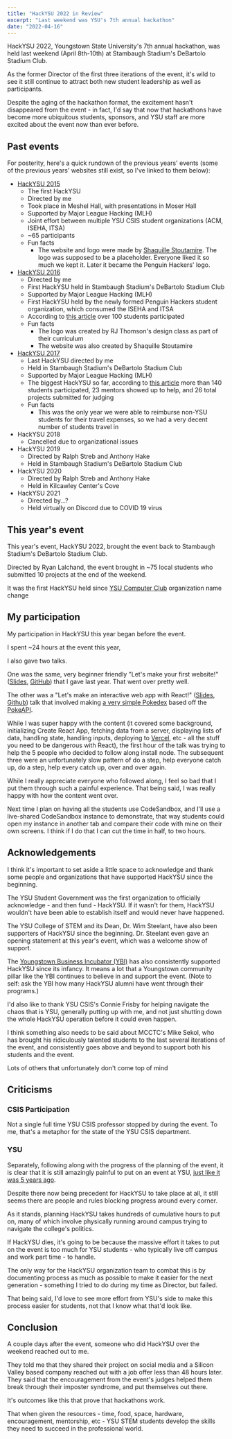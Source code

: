 ```yaml
---
title: "HackYSU 2022 in Review"
excerpt: "Last weekend was YSU's 7th annual hackathon"
date: "2022-04-16"
---
```


HackYSU 2022, Youngstown State University's 7th annual hackathon, was held last weekend (April 8th-10th) at Stambaugh Stadium's DeBartolo Stadium Club.

As the former Director of the first three iterations of the event, it's wild to see it still continue to attract both new student leadership as well as participants.

Despite the aging of the hackathon format, the excitement hasn't disappeared from the event - in fact, I'd say that now that hackathons have become more ubiquitous students, sponsors, and YSU staff are more excited about the event now than ever before.

## Past events

For posterity, here's a quick rundown of the previous years' events (some of the previous years' websites still exist, so I've linked to them below):

- [HackYSU 2015](https://hackysu.com/2015/)
  - The first HackYSU
  - Directed by me
  - Took place in Meshel Hall, with presentations in Moser Hall
  - Supported by Major League Hacking (MLH)
  - Joint effort between multiple YSU CSIS student organizations (ACM, ISEHA, ITSA)
  - ~65 participants
  - Fun facts
    - The website and logo were made by [Shaquille Stoutamire](http://defacid.com/). The logo was supposed to be a placeholder. Everyone liked it so much we kept it. Later it became the Penguin Hackers' logo.
- [HackYSU 2016](https://hackysu.com/2016/)
  - Directed by me
  - First HackYSU held in Stambaugh Stadium's DeBartolo Stadium Club
  - Supported by Major League Hacking (MLH)
  - First HackYSU held by the newly formed Penguin Hackers student organization, which consumed the ISEHA and ITSA
  - According to [this article](https://cms.ysu.edu/college-science-technology-engineering-and-mathematics/hackysu-2016) over 100 students participated
  - Fun facts
    - The logo was created by RJ Thomson's design class as part of their curriculum
    - The website was also created by Shaquille Stoutamire
- [HackYSU 2017](https://hackysu.com/2017/)
  - Last HackYSU directed by me
  - Held in Stambaugh Stadium's DeBartolo Stadium Club
  - Supported by Major League Hacking (MLH)
  - The biggest HackYSU so far, according to [this article](https://cms.ysu.edu/college-science-technology-engineering-and-mathematics/hackysu-2017) more than 140 students participated, 23 mentors showed up to help, and 26 total projects submitted for judging
  - Fun facts
    - This was the only year we were able to reimburse non-YSU students for their travel expenses, so we had a very decent number of students travel in
- HackYSU 2018
  - Cancelled due to organizational issues
- HackYSU 2019
  - Directed by Ralph Streb and Anthony Hake
  - Held in Stambaugh Stadium's DeBartolo Stadium Club
- HackYSU 2020
  - Directed by Ralph Streb and Anthony Hake
  - Held in Kilcawley Center's Cove
- HackYSU 2021
  - Directed by...?
  - Held virtually on Discord due to COVID 19 virus

## This year's event

This year's event, HackYSU 2022, brought the event back to Stambaugh Stadium's DeBartolo Stadium Club.

Directed by Ryan Lalchand, the event brought in ~75 local students who submitted 10 projects at the end of the weekend.

It was the first HackYSU held since [YSU Computer Club]() organization name change

## My participation

My participation in HackYSU this year began before the event.

I spent ~24 hours at the event this year,

I also gave two talks.

One was the same, very beginner friendly "Let's make your first website!" ([Slides](https://docs.google.com/presentation/d/168yyE5tqMBNJx7G-SVzTy5WAJIgja0inHCVH3ZeWuzo/edit?usp=sharing), [GitHub](https://github.com/JoeDuncko/hackysu-2021-profile)) that I gave last year. That went over pretty well.

The other was a "Let's make an interactive web app with React!" ([Slides](https://docs.google.com/presentation/d/1FAayDa8PsJxnMPNUsAz1c6ZRD5jibYC4Vb9c454VcJM/edit?usp=sharing), [Github](https://github.com/JoeDuncko/hackysu-2022-pokemon)) talk that involved making [a very simple Pokedex](https://hackysu-2022-pokemon.vercel.app/) based off the [PokeAPI](https://pokeapi.co/).

While I was super happy with the content (it covered some background, initializing Create React App, fetching data from a server, displaying lists of data, handling state, handling inputs, deploying to [Vercel](https://vercel.com/), etc - all the stuff you need to be dangerous with React), the first hour of the talk was trying to help the 5 people who decided to follow along install node. The subsequent three were an unfortunately slow pattern of do a step, help everyone catch up, do a step, help every catch up, over and over again.

While I really appreciate everyone who followed along, I feel so bad that I put them through such a painful experience. That being said, I was really happy with how the content went over.

Next time I plan on having all the students use CodeSandbox, and I'll use a live-shared CodeSandbox instance to demonstrate, that way students could open my instance in another tab and compare their code with mine on their own screens. I think if I do that I can cut the time in half, to two hours.

## Acknowledgements

I think it's important to set aside a little space to acknowledge and thank some people and organizations that have supported HackYSU since the beginning.

The YSU Student Government was the first organization to officially acknowledge - and then fund - HackYSU. If it wasn't for them, HackYSU wouldn't have been able to establish itself and would never have happened.

The YSU College of STEM and its Dean, Dr. Wim Steelant, have also been supporters of HackYSU since the beginning. Dr. Steelant even gave an opening statement at this year's event, which was a welcome show of support.

The [Youngstown Business Incubator (YBI)](https://ybi.org/) has also consistently supported HackYSU since its infancy. It means a lot that a Youngstown community pillar like the YBI continues to believe in and support the event. (Note to self: ask the YBI how many HackYSU alumni have went through their programs.)

I'd also like to thank YSU CSIS's Connie Frisby for helping navigate the chaos that is YSU, generally putting up with me, and not just shutting down the whole HackYSU operation before it could even happen.

I think something also needs to be said about MCCTC's Mike Sekol, who has brought his ridiculously talented students to the last several iterations of the event, and consistently goes above and beyond to support both his students and the event.

Lots of others that unfortunately don't come top of mind

## Criticisms

### CSIS Participation

Not a single full time YSU CSIS professor stopped by during the event. To me, that's a metaphor for the state of the YSU CSIS department.

### YSU

Separately, following along with the progress of the planning of the event, it is clear that it is still amazingly painful to put on an event at YSU, [just like it was 5 years ago](https://medium.com/@JoeDuncko/event-discovery-at-youngstown-state-university-4ba547a1db3e).

Despite there now being precedent for HackYSU to take place at all, it still seems there are people and rules blocking progress around every corner.

As it stands, planning HackYSU takes hundreds of cumulative hours to put on, many of which involve physically running around campus trying to navigate the college's politics.

If HackYSU dies, it's going to be because the massive effort it takes to put on the event is too much for YSU students - who typically live off campus and work part time - to handle.

The only way for the HackYSU organization team to combat this is by documenting process as much as possible to make it easier for the next generation - something I tried to do during my time as Director, but failed.

That being said, I'd love to see more effort from YSU's side to make this process easier for students, not that I know what that'd look like.

## Conclusion

A couple days after the event, someone who did HackYSU over the weekend reached out to me.

They told me that they shared their project on social media and a Silicon Valley based company reached out with a job offer less than 48 hours later. They said that the encouragement from the event's judges helped them break through their imposter syndrome, and put themselves out there.

It's outcomes like this that prove that hackathons work.

That when given the resources - time, food, space, hardware, encouragement, mentorship, etc - YSU STEM students develop the skills they need to succeed in the professional world.
